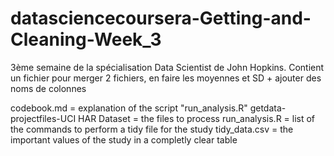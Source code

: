 datasciencecoursera-Getting-and-Cleaning-Week_3
==============================================
3ème semaine de la spécialisation Data Scientist de John Hopkins. Contient un fichier pour merger 2 fichiers, en faire les moyennes et SD + ajouter des noms de colonnes

codebook.md = explanation of the script "run_analysis.R"
getdata-projectfiles-UCI HAR Dataset = the files to process
run_analysis.R = list of the commands to perform a tidy file for the study
tidy_data.csv = the important values of the study in a completly clear table
